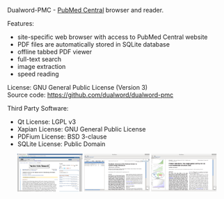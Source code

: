 Dualword-PMC - [PubMed Central](https://www.ncbi.nlm.nih.gov/pmc/) browser and reader.

Features:
 - site-specific web browser with access to PubMed Central website
 - PDF files are automatically stored in SQLite database
 - offline tabbed PDF viewer
 - full-text search
 - image extraction
 - speed reading
 
License: GNU General Public License (Version 3)  
Source code: https://github.com/dualword/dualword-pmc  

Third Party Software:
 - Qt License: LGPL v3
 - Xapian License: GNU General Public License
 - PDFium License: BSD 3-clause
 - SQLite License: Public Domain
  
<p align="middle">
<img src="etc/screenshot/dualword-pmc_1.png" width="150"/>
<img src="etc/screenshot/dualword-pmc_2.png" width="150"/>
<img src="etc/screenshot/dualword-pmc_3.png" width="150"/>
</p>
   
